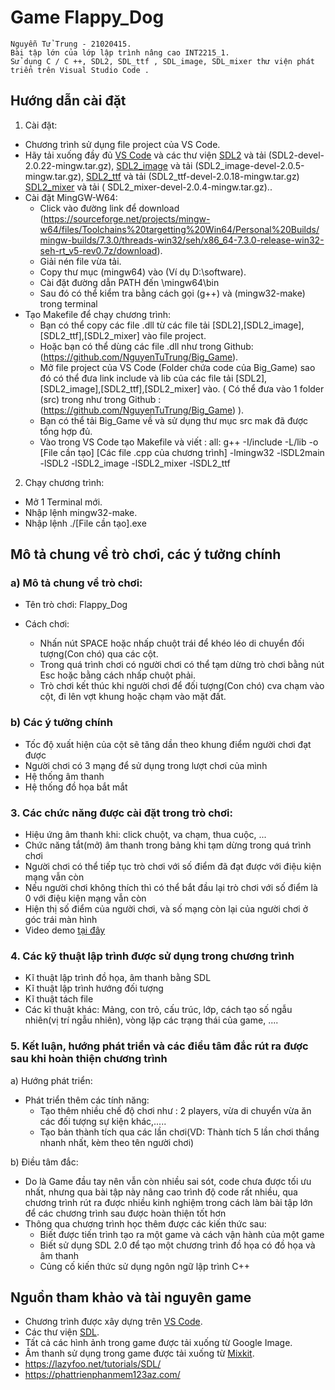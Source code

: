 # Game Flappy_Dog
``` 
Nguyễn Tử Trung - 21020415.
Bài tập lớn của lớp lập trình nâng cao INT2215_1.
Sử dụng C / C ++, SDL2, SDL_ttf , SDL_image, SDL_mixer thư viện phát triển trên Visual Studio Code .
```
## Hướng dẫn cài đặt
1. Cài đặt:
- Chương trình sử dụng file project của VS Code.
- Hãy tải xuống đầy đủ [VS Code](https://code.visualstudio.com/) và các thư viện 
[SDL2](https://www.libsdl.org/download-2.0.php) và tải (SDL2-devel-2.0.22-mingw.tar.gz),
[SDL2_image](https://www.libsdl.org/projects/SDL_image/) và tải (SDL2_image-devel-2.0.5-mingw.tar.gz),
[SDL2_ttf](https://www.libsdl.org/projects/SDL_ttf/release/) và tải (SDL2_ttf-devel-2.0.18-mingw.tar.gz)
[SDL2_mixer](https://www.libsdl.org/projects/SDL_mixer/) và tải ( SDL2_mixer-devel-2.0.4-mingw.tar.gz)..
- Cài đặt MingGW-W64:
    + Click vào đường link để download (https://sourceforge.net/projects/mingw-w64/files/Toolchains%20targetting%20Win64/Personal%20Builds/mingw-builds/7.3.0/threads-win32/seh/x86_64-7.3.0-release-win32-seh-rt_v5-rev0.7z/download).
    + Giải nén file vừa tải.
    + Copy thư mục (mingw64) vào <ROOTDIR> (Ví dụ D:\software).
    + Cài đặt đường dẫn PATH đến <ROOTDIR>\mingw64\bin
    + Sau đó có thể kiểm tra bằng cách gọi (g++) và (mingw32-make) trong terminal
- Tạo Makefile để chạy chương trình:
	+ Bạn có thể copy các file .dll từ các file tải [SDL2],[SDL2_image],[SDL2_ttf],[SDL2_mixer] vào file project.
    + Hoặc bạn có thể dùng các file .dll như trong Github: (https://github.com/NguyenTuTrung/Big_Game).
	+ Mở file project của VS Code (Folder chứa code của Big_Game) sao đó có thể đưa link include và lib của các file tải [SDL2],[SDL2_image],[SDL2_ttf],[SDL2_mixer] vào. ( Có thể đưa vào 1 folder (src) trong như trong Github : (https://github.com/NguyenTuTrung/Big_Game) ).
    + Bạn có thể tải Big_Game về và sử dụng thư mục src mak đã được tổng hợp đủ.
	+ Vào trong VS Code tạo Makefile và viết :
    all:
	g++	-I<ROOTDIR>/include	-L<ROOTDIR>/lib	-o	[File cần tạo] [Các file .cpp của chương trình] -lmingw32 -lSDL2main -lSDL2 -lSDL2_image -lSDL2_mixer -lSDL2_ttf
			
2. Chạy chương trình:
- Mở 1 Terminal mới.
- Nhập lệnh mingw32-make.
- Nhập lệnh ./[File cần tạo].exe

## Mô tả chung về trò chơi, các ý tưởng chính
### a) Mô tả chung về trò chơi:
- Tên trò chơi: Flappy_Dog

- Cách chơi:
   + Nhấn nút SPACE hoặc nhấp chuột trái để khéo léo di chuyển đối tượng(Con chó) qua các cột.
   + Trong quá trình chơi có người chơi có thể tạm dừng trò chơi bằng nút Esc hoặc bằng cách nhấp chuột phải.
   + Trò chơi kết thúc khi người chơi để đối tượng(Con chó) cva chạm vào cột, đi lên vợt khung hoặc chạm vào mặt đất.
### b) Các ý tưởng chính
 - Tốc độ xuất hiện của cột sẽ tăng dần theo khung điểm người chơi đạt được 
 - Người chơi có 3 mạng để sử dụng trong lượt chơi của mình
 - Hệ thống âm thanh
 - Hệ thống đồ họa bắt mắt
### 3. Các chức năng được cài đặt trong trò chơi:
- Hiệu ứng âm thanh khi: click chuột, va chạm, thua cuộc, ...
- Chức năng tắt(mở) âm thanh trong bảng khi tạm dừng trong quá trình chơi
- Người chơi có thể tiếp tục trò chơi với số điểm đã đạt được với điệu kiện mạng vẫn còn
- Nếu người chơi không thích thì có thể bắt đầu lại trò chơi với số điểm là 0 với điệu kiện mạng vẫn còn
- Hiện thị số điểm của người chơi, và số mạng còn lại của người chơi ở góc trái màn hình
- Video demo [tại đây]()
### 4. Các kỹ thuật lập trình được sử dụng trong chương trình
- Kĩ thuật lập trình đồ họa, âm thanh bằng SDL 
- Kĩ thuật lập trình hướng đối tượng
- Kĩ thuật tách file 
- Các kĩ thuật  khác: Mảng, con trỏ, cấu trúc, lớp, cách tạo số ngẫu nhiên(vị trí ngẫu nhiên), vòng lặp các trạng thái của game, ....
### 5. Kết luận, hướng phát triển và các điều tâm đắc rút ra được sau khi hoàn thiện chương trình
a) Hướng phát triển:
- Phát triển thêm các tính năng:
  + Tạo thêm nhiều chế độ chơi như : 2 players, vừa di chuyển vừa ăn các đối tượng sự kiện khác,.....
  + Tạo bản thành tích qua các lần chơi(VD: Thành tích 5 lần chơi thắng nhanh nhất, kèm theo tên người chơi)

b) Điều tâm đắc: 
- Do là Game đầu tay nên vẫn còn nhiều sai sót, code chưa được tối ưu nhất, nhưng qua bài tập này nâng cao trình độ code rất nhiều, qua chương trình rút ra được nhiều kinh nghiệm trong cách làm bài tập lớn để các chương trình sau được hoàn thiện tốt hơn
- Thông qua chương trình học thêm được các kiến thức sau:
  + Biết được tiến trình tạo ra một game và cách vận hành của một game
  + Biết sử dụng SDL 2.0 để tạo một chương trình đồ họa có đồ họa và âm thanh
  + Củng cố kiến thức sử dụng ngôn ngữ lập trình C++

## Nguồn tham khảo và tài nguyên game
- Chương trình được xây dựng trên  [VS Code](https://code.visualstudio.com/). 
- Các thư viện [SDL](https://www.libsdl.org/).
- Tất cả các hình ảnh trong game được tải xuống từ Google Image.
- Âm thanh sử dụng trong game được tải xuống từ [Mixkit](https://mixkit.co/free-sound-effects/game/). 
- https://lazyfoo.net/tutorials/SDL/
- https://phattrienphanmem123az.com/